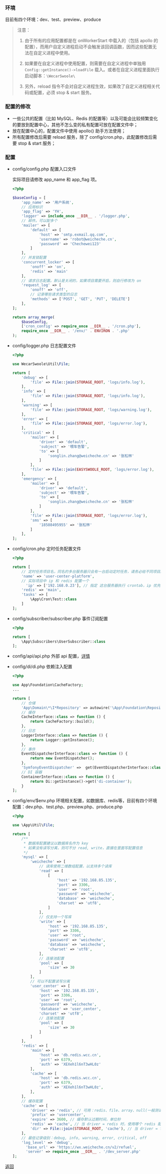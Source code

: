 ### 环境

目前有四个环境：dev、test、preview、produce



> 注意：
>
> 1. 由于所有的应用配置都是在 onWorkerStart 中载入的（包括 apollo 的配置），而用户自定义进程启动不会触发该回调函数，因而这些配置无法在自定义进程中使用。
>
> 2. 如果要在自定义进程中使用配置，则需要在自定义进程中单独用 `Config::getInstance()->loadFile` 载入。或者在自定义进程里面执行启动脚本：`\WecarSwoole\`
>
> 3. 另外，reload 指令不会对自定义进程生效，如果改了自定义进程相关代码或配置，必须 stop & start 服务。



### 配置的修改

- 一些公共的配置（比如 MySQL、Redis 的配置等）以及可能会比较频繁变化的要放到配置中心，其他不怎么变的私有配置可放在配置文件中；
- 放在配置中心的，配置文件中使用 apollo() 助手方法使用；
- 所有配置修改后需要 reload 服务，除了 config/cron.php，此配置修改后需要 stop & start 服务；

### 配置

- config/config.php 配置入口文件

  实际项目请修改 app_name 和 app_flag 项。

  ```php
  <?php
  
  $baseConfig = [
      'app_name' => '用户系统',
      // 应用标识
      'app_flag' => 'YH',
      'logger' => include_once __DIR__ . '/logger.php',
      // 邮件。可以配多个
      'mailer' => [
          'default' => [
              'host' => 'smtp.exmail.qq.com',
              'username' => 'robot@weicheche.cn',
              'password' => 'Chechewei123'
          ]
      ],
      // 并发锁配置
      'concurrent_locker' => [
          'onoff' => 'on',
          'redis' => 'main'
      ],
      // 请求日志配置。默认是关闭的，如果项目需要开启，则自行修改为 on
      'request_log' => [
          'onoff' => 'off',
          // 记录哪些请求类型的日志
          'methods' => ['POST', 'GET', 'PUT', 'DELETE']
      ],
  ];
  
  return array_merge(
      $baseConfig,
      ['cron_config' => require_once __DIR__ . '/cron.php'],
      require_once __DIR__ . '/env/' . ENVIRON . '.php'
  );
  
  ```
  
- config/logger.php 日志配置文件

  ```php
  <?php
  
  use WecarSwoole\Util\File;
  
  return [
      'debug' => [
          'file' => File::join(STORAGE_ROOT, 'logs/info.log'),
      ],
      'info' => [
          'file' => File::join(STORAGE_ROOT, 'logs/info.log'),
      ],
      'warning' => [
          'file' => File::join(STORAGE_ROOT, 'logs/warning.log'),
      ],
      'error' => [
          'file' => File::join(STORAGE_ROOT, 'logs/error.log'),
      ],
      'critical' => [
          'mailer' => [
              'driver' => 'default',
              'subject' => '喂车告警',
              'to' => [
                  'songlin.zhang@weicheche.cn' => '张松林'
              ]
          ],
          'file' => File::join(EASYSWOOLE_ROOT, 'logs/error.log'),
      ],
      'emergency' => [
          'mailer' => [
              'driver' => 'default',
              'subject' => '喂车告警',
              'to' => [
                  'songlin.zhang@weicheche.cn' => '张松林'
              ]
          ],
          'file' => File::join(STORAGE_ROOT, 'logs/error.log'),
          'sms' => [
              '18588495955' => '张松林'
          ]
      ],
  ];
  ```

- config/cron.php 定时任务配置文件

  ```php
  <?php
  
  return [
      // 定时任务项目名，同名的多台服务器只会有一台启动定时任务，请务必给不同项目起不同的名字，否则会相互影响
      'name' => 'user-center-platform',
      // 实际项目中 ip 和 redis 配置一个
    	'ip' => ['192.168.0.23'], // 指定 这台服务器执行 crontab，ip 优先于 redis
      'redis' => 'main',
      'tasks' => [
          \App\Cron\Test::class
      ]
  ];
  ```

- config/subscriber/subscriber.php 事件订阅配置

  ```php
  <?php
  
  return [
      \App\Subscribers\UserSubscriber::class
  ];
  ```

- config/api/api.php 外部 api 配置，[详情](./invoke.md)

- config/di/di.php 依赖注入配置

  ```php
  <?php
  
  use App\Foundation\CacheFactory;
  ...
  
  return [
      // 仓储
      'App\Domain\*\I*Repository' => autowire('\App\Foundation\Repository\*\MySQL*Repository'),
      // 缓存
      CacheInterface::class => function () {
          return CacheFactory::build();
      },
      // 日志
      LoggerInterface::class => function () {
          return Logger::getInstance();
      },
      // 事件
      EventDispatcherInterface::class => function () {
          return new EventDispatcher();
      },
      'SymfonyEventDispatcher' =>  get(EventDispatcherInterface::class),
      // DI 容器
      ContainerInterface::class => function () {
          return Di::getInstance()->get('di-container');
      }
  ];
  ```

- config/env/$env.php 环境相关配置，如数据库、redis等，目前有四个环境配置：dev.php、test.php、preview.php、produce.php

  ```php
  <?php
  
  use \App\Util\File;
  
  return [
      /**
       * 数据库配置建议以数据库名作为 key
       * 如果没有读写分离，则可不分 read, write，直接在里面写配置信息
       */
      'mysql' => [
          'weicheche' => [
              // 读库使用二维数组配置，以支持多个读库
              'read' => [
                  [
                      'host' => '192.168.85.135',
                      'port' => 3306,
                      'user' => 'root',
                      'password' => 'weicheche',
                      'database' => 'weicheche',
                      'charset' => 'utf8',
                  ]
              ],
              // 仅支持一个写库
              'write' => [
                  'host' => '192.168.85.135',
                  'port' => 3306,
                  'user' => 'root',
                  'password' => 'weicheche',
                  'database' => 'weicheche',
                  'charset' => 'utf8',
              ],
              // 连接池配置
              'pool' => [
                  'size' => 30
              ]
          ],
          // 可以不配置读写分离
          'user_center' => [
              'host' => '192.168.85.135',
              'port' => 3306,
              'user' => 'root',
              'password' => 'weicheche',
              'database' => 'user_center',
              'charset' => 'utf8',
              // 连接池配置
              'pool' => [
                  'size' => 30
              ]
          ]
      ],
      'redis' => [
          'main' => [
              'host' => 'db.redis.wcc.cn',
              'port' => 6379,
              'auth' => 'XEXeh1l6nT3wHL0z'
          ],
          'cache' => [
              'host' => 'db.redis.wcc.cn',
              'port' => 6379,
              'auth' => 'XEXeh1l6nT3wHL0z',
          ],
      ],
      // 缓存配置
      'cache' => [
          'driver' => 'redis', // 可用：redis、file、array、null(一般测试时用来禁用缓存)
          'prefix' => 'usercenter',
          'expire' => 3600, // 缓存默认过期时间，单位秒
          'redis' => 'cache', // 当 driver = redis 时，使用哪个 redis 配置
          'dir' => File::join(STORAGE_ROOT, 'cache'), // 当 driver = file 时，缓存存放目录
      ],
      // 最低记录级别：debug, info, warning, error, critical, off
      'log_level' => 'debug',
    	'base_url' => 'https://wx.weicheche.cn/v2/refuel',
    	'server' => require_once __DIR__ . '/dev_server.php'
  ];
  ```
  

[返回](../README.md)